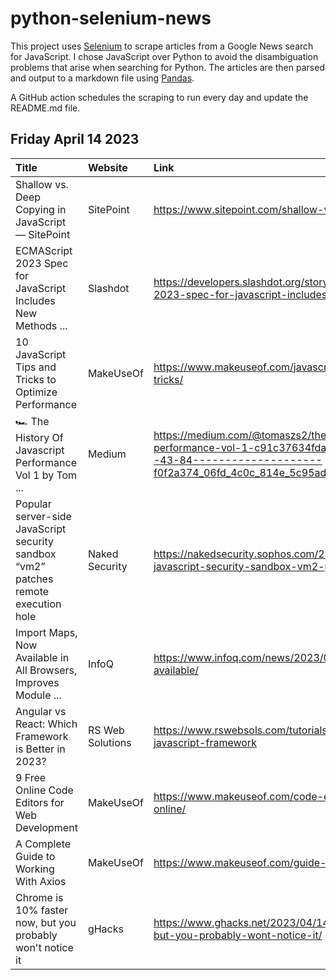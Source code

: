 # python-selenium-news

This project uses [Selenium](https://www.seleniumhq.org/) to scrape articles from a Google News search for JavaScript.
I chose JavaScript over Python to avoid the disambiguation problems that arise when searching for Python.
The articles are then parsed and output to a markdown file using [Pandas](https://pandas.pydata.org/).

A GitHub action schedules the scraping to run every day and update the README.md file.

## Friday April 14 2023


| Title                                                                               | Website          | Link                                                                                                                                                                                  |
|:------------------------------------------------------------------------------------|:-----------------|:--------------------------------------------------------------------------------------------------------------------------------------------------------------------------------------|
| Shallow vs. Deep Copying in JavaScript — SitePoint                                  | SitePoint        | https://www.sitepoint.com/shallow-vs-deep-copying-in-javascript/                                                                                                                      |
| ECMAScript 2023 Spec for JavaScript Includes New Methods ...                        | Slashdot         | https://developers.slashdot.org/story/23/04/08/2317223/ecmascript-2023-spec-for-javascript-includes-new-methods-for-arrays                                                            |
| 10 JavaScript Tips and Tricks to Optimize Performance                               | MakeUseOf        | https://www.makeuseof.com/javascript-optimize-performance-tips-tricks/                                                                                                                |
| 🏎️ The History Of Javascript Performance Vol 1  by Tom ...                          | Medium           | https://medium.com/@tomaszs2/the-history-of-javascript-performance-vol-1-c91c37634fda?source=topics_v2---------43-84--------------------f0f2a374_06fd_4c0c_814e_5c95ad2997a7-------17 |
| Popular server-side JavaScript security sandbox “vm2” patches remote execution hole | Naked Security   | https://nakedsecurity.sophos.com/2023/04/09/popular-server-side-javascript-security-sandbox-vm2-patches-remote-execution-hole/                                                        |
| Import Maps, Now Available in All Browsers, Improves Module ...                     | InfoQ            | https://www.infoq.com/news/2023/04/import-maps-generally-available/                                                                                                                   |
| Angular vs React: Which Framework is Better in 2023?                                | RS Web Solutions | https://www.rswebsols.com/tutorials/javascript/angular-vs-react-js-javascript-framework                                                                                               |
| 9 Free Online Code Editors for Web Development                                      | MakeUseOf        | https://www.makeuseof.com/code-editors-web-development-free-online/                                                                                                                   |
| A Complete Guide to Working With Axios                                              | MakeUseOf        | https://www.makeuseof.com/guide-to-working-with-axios/                                                                                                                                |
| Chrome is 10% faster now, but you probably won't notice it                          | gHacks           | https://www.ghacks.net/2023/04/14/chrome-is-10-faster-now-but-you-probably-wont-notice-it/                                                                                            |